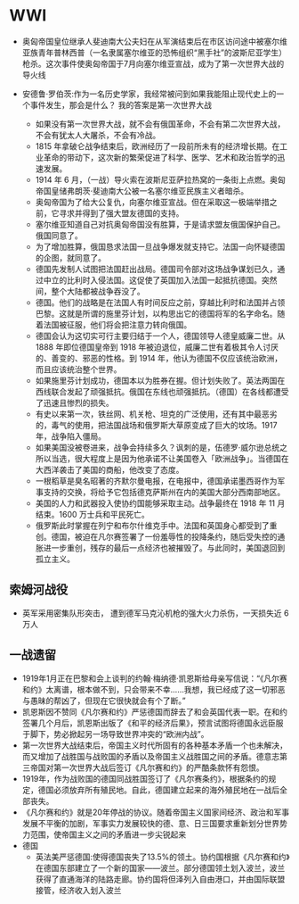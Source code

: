 # WWI

* 奥匈帝国皇位继承人斐迪南大公夫妇在从军演结束后在市区访问途中被塞尔维亚族青年普林西普（一名隶属塞尔维亚的恐怖组织“黑手社”的波斯尼亚学生）枪杀。这次事件使奥匈帝国于7月向塞尔维亚宣战，成为了第一次世界大战的导火线

* 安德鲁·罗伯茨:作为一名历史学家，我经常被问到如果我能阻止现代史上的一个事件发生，那会是什么？ 我的答案是第一次世界大战
  
  - 如果没有第一次世界大战，就不会有俄国革命，不会有第二次世界大战，不会有犹太人大屠杀，不会有冷战。
  - 1815 年拿破仑战争结束后，欧洲经历了一段前所未有的经济增长期。在工业革命的带动下，这次新的繁荣促进了科学、医学、艺术和政治哲学的迅速发展。
  - 1914 年 6 月，（一战）导火索在波斯尼亚萨拉热窝的一条街上点燃。奥匈帝国皇储弗朗茨·斐迪南大公被一名塞尔维亚民族主义者暗杀。
  - 奥匈帝国为了给大公复仇，向塞尔维亚宣战。但在采取这一极端举措之前，它寻求并得到了强大盟友德国的支持。
  - 塞尔维亚知道自己对抗奥匈帝国没有胜算，于是请求盟友俄国保护自己。俄国同意了。
  - 为了增加胜算，俄国恳求法国一旦战争爆发就支持它。法国一向怀疑德国的企图，就同意了。
  - 德国先发制人试图把法国赶出战局。德国司令部对这场战争谋划已久，通过中立的比利时入侵法国。这促使了英国加入法国一起抵抗德国。突然间，整个大陆都被战争吞没了。
  - 德国。他们的战略是在法国人有时间反应之前，穿越比利时和法国并占领巴黎。这就是所谓的施里芬计划，以构思出它的德国将军的名字命名。随着法国被征服，他们将会把注意力转向俄国。
  - 德国会认为这切实可行主要归结于一个人，德国领导人德皇威廉二世。从 1888 年即位德国皇帝到 1918 年被迫退位，威廉二世有着极其令人讨厌的、善变的、邪恶的性格。到 1914 年，他认为德国不仅应该统治欧洲，而且应该统治整个世界。
  - 如果施里芬计划成功，德国本以为胜券在握。但计划失败了。英法两国在西线联合发起了顽强抵抗。俄国在东线也顽强抵抗。（德国）在各线都遭受了迅速且惨烈的损失。
  - 有史以来第一次，铁丝网、机关枪、坦克的广泛使用，还有其中最恶劣的，毒气的使用，把法国战场和俄罗斯大草原变成了巨大的坟场。1917 年，战争陷入僵局。
  - 如果美国没被卷进来，战争会持续多久？讽刺的是，伍德罗·威尔逊总统之所以当选，很大程度上是因为他承诺不让美国卷入「欧洲战争」。当德国在大西洋袭击了美国的商船，他改变了态度。
  - 一根稻草是臭名昭著的齐默尔曼电报，在电报中，德国承诺墨西哥作为军事支持的交换，将给予它包括德克萨斯州在内的美国大部分西南部地区。
  - 美国的人力和武器投入使协约国能够采取主动。战争最终在 1918 年 11 月结束。1600 万士兵和平民死亡。
  - 俄罗斯此时掌握在列宁和布尔什维克手中。法国和英国身心都受到了重创。德国，被迫在凡尔赛签署了一份羞辱性的投降条约，随后受失控的通胀进一步重创，残存的最后一点经济也被摧毁了。与此同时，美国退回到孤立主义。

## 索姆河战役

* 英军采用密集队形突击， 遭到德军马克沁机枪的强大火力杀伤，一天损失近 6 万人

## 一战遗留

* 1919年1月正在巴黎和会上谈判的约翰·梅纳德·凯恩斯给母亲写信说：“《凡尔赛和约》太离谱，根本做不到，只会带来不幸……我想，我已经成了这一切邪恶与愚昧的帮凶了，但现在它很快就会有个了断。”
* 凯恩斯因不赞同《凡尔赛和约》严惩德国而辞去了和会英国代表一职。在和约签署几个月后，凯恩斯出版了《和平的经济后果》，预言试图将德国永远臣服于脚下，势必掀起另一场导致世界冲突的“欧洲内战”。
* 第一次世界大战结束后，帝国主义时代所固有的各种基本矛盾一个也未解决，而又增加了战胜国与战败国的矛盾以及帝国主义战胜国之间的矛盾。德意志第三帝国对第一次世界大战后签订《凡尔赛和约》的严酷条款怀有怨恨。
* 1919年，作为战败国的德国同战胜国签订了《凡尔赛条约》，根据条约的规定，德国必须放弃所有殖民地。自此，德国建立起来的海外殖民地在一战后全部丧失。
* 《凡尔赛和约》就是20年停战的协议。随着帝国主义国家间经济、政治和军事发展不平衡的加剧，军事实力发展较快的德、意、日三国要求重新划分世界势力范围，使帝国主义之间的矛盾进一步尖锐起来
* 德国
  - 英法美严惩德国:使得德国丧失了13.5%的领土。协约国根据《凡尔赛和约》在德国东部建立了一个新的国家——波兰。部分德国领土划入波兰，波兰获得了直通海洋的陆路走廊。协约国将但泽列入自由港口，并由国际联盟接管，经济收入划入波兰
